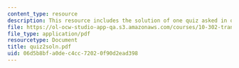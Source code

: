 ```yaml
---
content_type: resource
description: This resource includes the solution of one quiz asked in quiz 2.
file: https://ol-ocw-studio-app-qa.s3.amazonaws.com/courses/10-302-transport-processes-fall-2004/06d5b8bfa0dec4cc72020f90d2ead398_quiz2soln.pdf
file_type: application/pdf
resourcetype: Document
title: quiz2soln.pdf
uid: 06d5b8bf-a0de-c4cc-7202-0f90d2ead398
---
```

